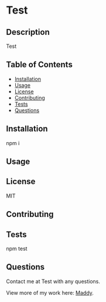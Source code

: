 
  # Test

  ## Description 
  Test

  ## Table of Contents
  * [Installation](#installation)
  * [Usage](#usage)
  * [License](#license)
  * [Contributing](#contributing)
  * [Tests](#tests)
  * [Questions](#questions)
  
  ## Installation

  npm i

  ## Usage

  

  ## License

  MIT

  ## Contributing

  

  ## Tests

  npm test

  ## Questions

  Contact me at Test with any questions. 

  View more of my work here: [Maddy](https://github.com/Maddy).




